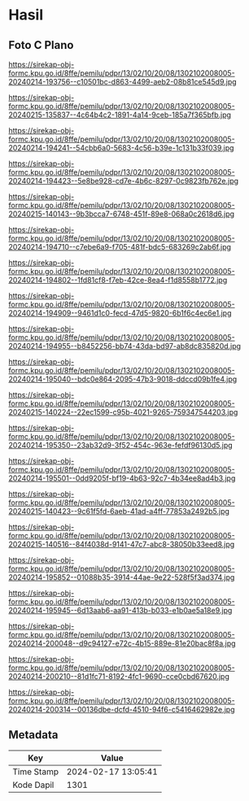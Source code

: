 # Hasil

## Foto C Plano

https://sirekap-obj-formc.kpu.go.id/8ffe/pemilu/pdpr/13/02/10/20/08/1302102008005-20240214-193756--c10501bc-d863-4499-aeb2-08b81ce545d9.jpg

https://sirekap-obj-formc.kpu.go.id/8ffe/pemilu/pdpr/13/02/10/20/08/1302102008005-20240215-135837--4c64b4c2-1891-4a14-9ceb-185a7f365bfb.jpg

https://sirekap-obj-formc.kpu.go.id/8ffe/pemilu/pdpr/13/02/10/20/08/1302102008005-20240214-194241--54cbb6a0-5683-4c56-b39e-1c131b33f039.jpg

https://sirekap-obj-formc.kpu.go.id/8ffe/pemilu/pdpr/13/02/10/20/08/1302102008005-20240214-194423--5e8be928-cd7e-4b6c-8297-0c9823fb762e.jpg

https://sirekap-obj-formc.kpu.go.id/8ffe/pemilu/pdpr/13/02/10/20/08/1302102008005-20240215-140143--9b3bcca7-6748-451f-89e8-068a0c2618d6.jpg

https://sirekap-obj-formc.kpu.go.id/8ffe/pemilu/pdpr/13/02/10/20/08/1302102008005-20240214-194710--c7ebe6a9-f705-481f-bdc5-683269c2ab6f.jpg

https://sirekap-obj-formc.kpu.go.id/8ffe/pemilu/pdpr/13/02/10/20/08/1302102008005-20240214-194802--1fd81cf8-f7eb-42ce-8ea4-f1d8558b1772.jpg

https://sirekap-obj-formc.kpu.go.id/8ffe/pemilu/pdpr/13/02/10/20/08/1302102008005-20240214-194909--9461d1c0-fecd-47d5-9820-6b1f6c4ec6e1.jpg

https://sirekap-obj-formc.kpu.go.id/8ffe/pemilu/pdpr/13/02/10/20/08/1302102008005-20240214-194955--b8452256-bb74-43da-bd97-ab8dc835820d.jpg

https://sirekap-obj-formc.kpu.go.id/8ffe/pemilu/pdpr/13/02/10/20/08/1302102008005-20240214-195040--bdc0e864-2095-47b3-9018-ddccd09b1fe4.jpg

https://sirekap-obj-formc.kpu.go.id/8ffe/pemilu/pdpr/13/02/10/20/08/1302102008005-20240215-140224--22ec1599-c95b-4021-9265-759347544203.jpg

https://sirekap-obj-formc.kpu.go.id/8ffe/pemilu/pdpr/13/02/10/20/08/1302102008005-20240214-195350--23ab32d9-3f52-454c-963e-fefdf96130d5.jpg

https://sirekap-obj-formc.kpu.go.id/8ffe/pemilu/pdpr/13/02/10/20/08/1302102008005-20240214-195501--0dd9205f-bf19-4b63-92c7-4b34ee8ad4b3.jpg

https://sirekap-obj-formc.kpu.go.id/8ffe/pemilu/pdpr/13/02/10/20/08/1302102008005-20240215-140423--9c61f5fd-6aeb-41ad-a4ff-77853a2492b5.jpg

https://sirekap-obj-formc.kpu.go.id/8ffe/pemilu/pdpr/13/02/10/20/08/1302102008005-20240215-140516--84f4038d-9141-47c7-abc8-38050b33eed8.jpg

https://sirekap-obj-formc.kpu.go.id/8ffe/pemilu/pdpr/13/02/10/20/08/1302102008005-20240214-195852--01088b35-3914-44ae-9e22-528f5f3ad374.jpg

https://sirekap-obj-formc.kpu.go.id/8ffe/pemilu/pdpr/13/02/10/20/08/1302102008005-20240214-195945--6d13aab6-aa91-413b-b033-e1b0ae5a18e9.jpg

https://sirekap-obj-formc.kpu.go.id/8ffe/pemilu/pdpr/13/02/10/20/08/1302102008005-20240214-200048--d9c94127-e72c-4b15-889e-81e20bac8f8a.jpg

https://sirekap-obj-formc.kpu.go.id/8ffe/pemilu/pdpr/13/02/10/20/08/1302102008005-20240214-200210--81d1fc71-8192-4fc1-9690-cce0cbd67620.jpg

https://sirekap-obj-formc.kpu.go.id/8ffe/pemilu/pdpr/13/02/10/20/08/1302102008005-20240214-200314--00136dbe-dcfd-4510-94f6-c5416462982e.jpg


## Metadata

| Key        | Value               |
| ---------- | ------------------- |
| Time Stamp | 2024-02-17 13:05:41 |
| Kode Dapil | 1301                |



